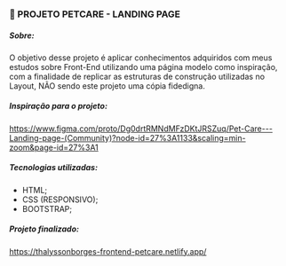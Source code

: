 ### :open_file_folder: PROJETO PETCARE - LANDING PAGE

##### Sobre:

O objetivo desse projeto é aplicar conhecimentos adquiridos com meus estudos sobre Front-End utilizando uma página modelo como inspiração, com a finalidade de replicar as estruturas de construção utilizadas no Layout, NÃO sendo este projeto uma cópia fidedigna.



##### Inspiração para o projeto:

https://www.figma.com/proto/Dg0drtRMNdMFzDKtJRSZuq/Pet-Care---Landing-page-(Community)?node-id=27%3A1133&scaling=min-zoom&page-id=27%3A1



##### Tecnologias utilizadas: 

- HTML;
- CSS (RESPONSIVO);
- BOOTSTRAP;



##### Projeto finalizado:

https://thalyssonborges-frontend-petcare.netlify.app/

